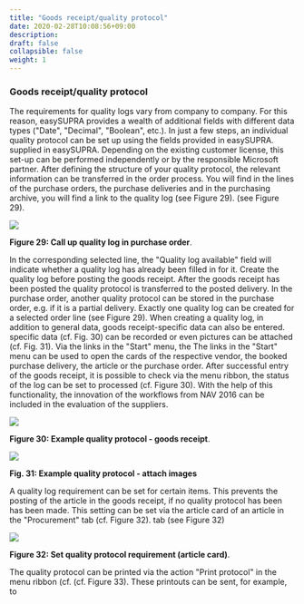 ```yaml
---
title: "Goods receipt/quality protocol"
date: 2020-02-28T10:08:56+09:00
description: 
draft: false
collapsible: false
weight: 1
---
```

### Goods receipt/quality protocol

The requirements for quality logs vary from company to company. For this reason, easySUPRA provides a wealth of additional fields with different data types ("Date", "Decimal", "Boolean", etc.). In just a few steps, an individual quality protocol can be set up using the fields provided in easySUPRA. 
supplied in easySUPRA. Depending on the existing customer license, this set-up can be performed
independently or by the responsible Microsoft partner.
After defining the structure of your quality protocol, the relevant information can be transferred in the order process. You will find in the lines of the purchase orders, the
purchase deliveries and in the purchasing archive, you will find a link to the quality log (see Figure 29).
(see Figure 29).  

![](images/connectornav/easysupraWeb/Abb29.png)

**Figure 29: Call up quality log in purchase order**.

In the corresponding selected line, the "Quality log available" field will indicate whether a quality log has already been filled in for it. Create the quality log before posting the goods receipt. After the goods receipt has been posted 
the quality protocol is transferred to the posted delivery. In the purchase order, another 
quality protocol can be stored in the purchase order, e.g. if it is a partial delivery. 
Exactly one quality log can be created for a selected order line (see Figure 29). When creating a quality log, in addition to general data, goods receipt-specific data can also be entered. 
specific data (cf. Fig. 30) can be recorded or even pictures can be attached (cf. Fig. 31). Via the links in the "Start" menu, the 
The links in the "Start" menu can be used to open the cards of the respective vendor, the booked purchase delivery, the article or the purchase order. After successful entry of the goods receipt, it is possible to check via 
the menu ribbon, the status of the log can be set to processed (cf. Figure 30). 
With the help of this functionality, the innovation of the workflows from NAV 2016 can be included in the evaluation of the suppliers. 


![](images/connectornav/easysupraWeb/Abb30.png)

**Figure 30: Example quality protocol - goods receipt**.

![](images/connectornav/easysupraWeb/Abb31.png)

**Fig. 31: Example quality protocol - attach images**

A quality log requirement can be set for certain items. This prevents 
the posting of the article in the goods receipt, if no quality protocol has been 
has been made. This setting can be set via the article card of an article in the "Procurement" tab (cf. Figure 32). 
tab (see Figure 32)

![](images/connectornav/easysupraWeb/Abb32.png)

**Figure 32: Set quality protocol requirement (article card)**.

The quality protocol can be printed via the action "Print protocol" in the menu ribbon (cf. 
(cf. Figure 33). These printouts can be sent, for example, to
